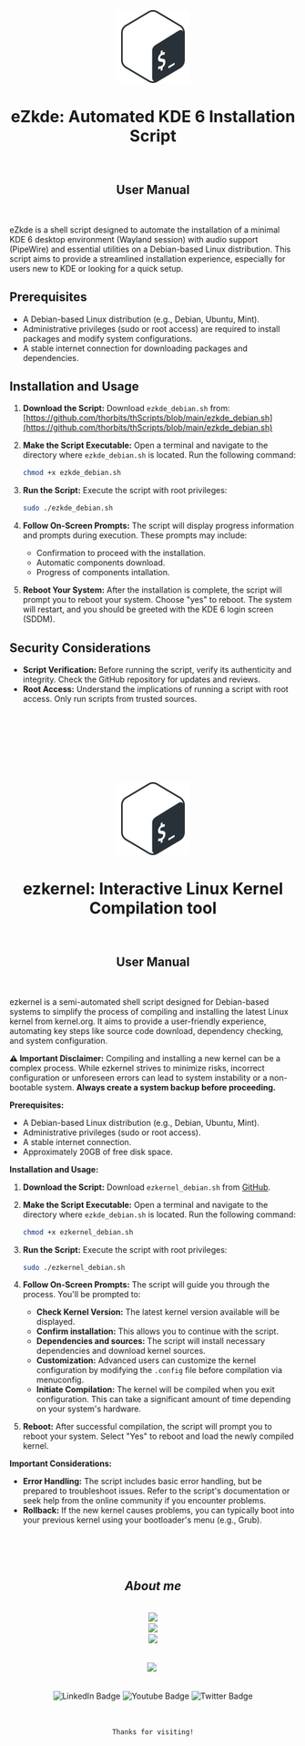 <div align="center">
  <p>
    <img src="https://github.com/devicons/devicon/blob/master/icons/bash/bash-plain.svg" width="128" height="128">
  </p>
</div>
<div align="center">
  
# eZkde: Automated KDE 6 Installation Script
</div>
<div align="center">
  <p><br></p>
  
## User Manual
</div>

<div>
  <p><br></p>

eZkde is a shell script designed to automate the installation of a minimal KDE 6 desktop environment (Wayland session) with audio support (PipeWire) and essential utilities on a Debian-based Linux distribution. This script aims to provide a streamlined installation experience, especially for users new to KDE or looking for a quick setup.

## Prerequisites

*   A Debian-based Linux distribution (e.g., Debian, Ubuntu, Mint).
*   Administrative privileges (sudo or root access) are required to install packages and modify system configurations.
*   A stable internet connection for downloading packages and dependencies.

## Installation and Usage

1.  **Download the Script:**
    Download `ezkde_debian.sh` from: [https://github.com/thorbits/thScripts/blob/main/ezkde_debian.sh](https://github.com/thorbits/thScripts/blob/main/ezkde_debian.sh)

2.  **Make the Script Executable:**
    Open a terminal and navigate to the directory where `ezkde_debian.sh` is located.  Run the following command:
    ```bash
    chmod +x ezkde_debian.sh
    ```

3.  **Run the Script:**
    Execute the script with root privileges:
    ```bash
    sudo ./ezkde_debian.sh
    ```

4.  **Follow On-Screen Prompts:**
    The script will display progress information and prompts during execution.  These prompts may include:
    *   Confirmation to proceed with the installation.
    *   Automatic components download.
    *   Progress of components intallation.

5.  **Reboot Your System:**
    After the installation is complete, the script will prompt you to reboot your system. Choose "yes" to reboot. The system will restart, and you should be greeted with the KDE 6 login screen (SDDM).

## Security Considerations

*   **Script Verification:**  Before running the script, verify its authenticity and integrity.  Check the GitHub repository for updates and reviews.
*   **Root Access:** Understand the implications of running a script with root access.  Only run scripts from trusted sources.

</div>

<div align="center">
  <p><br></p>
  <p><br></p>
  <p><br></p>
  <p><br></p>
</div>

<div align="center">
  <p>
    <img src="https://github.com/devicons/devicon/blob/master/icons/bash/bash-plain.svg" width="128" height="128">
  </p>
</div>
<div align="center">
  
# ezkernel: Interactive Linux Kernel Compilation tool

</div>
<div align="center">
  <p><br></p>

## User Manual
</div>

<div>
  <p><br></p>

ezkernel is a semi-automated shell script designed for Debian-based systems to simplify the process of compiling and installing the latest Linux kernel from kernel.org. It aims to provide a user-friendly experience, automating key steps like source code download, dependency checking, and system configuration.

**⚠️ Important Disclaimer:** Compiling and installing a new kernel can be a complex process. While ezkernel strives to minimize risks, incorrect configuration or unforeseen errors can lead to system instability or a non-bootable system.  **Always create a system backup before proceeding.**

**Prerequisites:**

*   A Debian-based Linux distribution (e.g., Debian, Ubuntu, Mint).
*   Administrative privileges (sudo or root access).
*   A stable internet connection.
*   Approximately 20GB of free disk space.

**Installation and Usage:**

1.  **Download the Script:** Download `ezkernel_debian.sh` from [GitHub](https://github.com/thorbits/thScripts/blob/main/ezkernel_debian.sh).
2.  **Make the Script Executable:**
    Open a terminal and navigate to the directory where `ezkde_debian.sh` is located.  Run the following command:
    ```bash
    chmod +x ezkernel_debian.sh
    ```

3.  **Run the Script:**
    Execute the script with root privileges:
    ```bash
    sudo ./ezkernel_debian.sh
    ```

4.  **Follow On-Screen Prompts:** The script will guide you through the process. You'll be prompted to:
    *   **Check Kernel Version:** The latest kernel version available will be displayed.
    *   **Confirm installation:**  This allows you to continue with the script.
    *   **Dependencies and sources:** The script will install necessary dependencies and download kernel sources.
    *   **Customization:** Advanced users can customize the kernel configuration by modifying the `.config` file before compilation via menuconfig.
    *   **Initiate Compilation:**  The kernel will be compiled when you exit configuration. This can take a significant amount of time depending on your system's hardware.
5.  **Reboot:**  After successful compilation, the script will prompt you to reboot your system.  Select "Yes" to reboot and load the newly compiled kernel.

**Important Considerations:**

*   **Error Handling:** The script includes basic error handling, but be prepared to troubleshoot issues. Refer to the script's documentation or seek help from the online community if you encounter problems.
*   **Rollback:** If the new kernel causes problems, you can typically boot into your previous kernel using your bootloader's menu (e.g., Grub).   

</div>


<div align="center">
  <p><br><br><br></p>

## *About me*

</div>

<div align="center">
  <p><br>
  <img src="http://github-readme-streak-stats.herokuapp.com?user=thorbits&theme=transparent"/><br>
  <img src="https://github-readme-stats.vercel.app/api?username=thorbits&show_icons=true&theme=transparent&rank_icon=github"/><br>
  <img src="https://github-readme-stats.vercel.app/api/top-langs/?username=thorbits&layout=compact&theme=transparent"/><br>
  </p>
</div>

<div align="center">
  <p><br>
  <img src="https://img.shields.io/github/commit-activity/t/thorbits/thScripts">
  <img src="https://komarev.com/ghpvc/?username=thorbits&style=flat-square&color=blue" alt=""/>
  </p>
</div>

<div align="center">
  <p><br>
  <img src="https://img.shields.io/badge/LinkedIn-blue?style=for-the-badge&logo=linkedin&logoColor=white" alt="LinkedIn Badge"/>
  <img src="https://img.shields.io/badge/YouTube-red?style=for-the-badge&logo=youtube&logoColor=white" alt="Youtube Badge"/>
  <img src="https://img.shields.io/badge/Twitter-blue?style=for-the-badge&logo=twitter&logoColor=white" alt="Twitter Badge"/>
  </p>
</div>

<div align="center">
  <p><br>
    
  ``Thanks for visiting!``
  
  </p>
</div>
